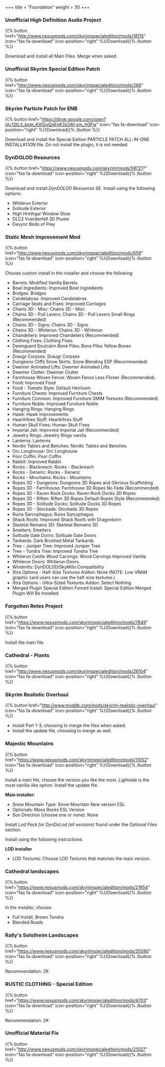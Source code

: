 +++
title = "Foundation"
weight = 30
+++

### Unofficial High Definition Audio Project
{{% button href="http://www.nexusmods.com/skyrimspecialedition/mods/18115" icon="fas fa-download" icon-position="right" %}}Download{{% /button %}}

Download and install all Main Files. Merge when asked. 

### Unofficial Skyrim Special Edition Patch
{{% button href="http://www.nexusmods.com/skyrimspecialedition/mods/266" icon="fas fa-download" icon-position="right" %}}Download{{% /button %}}

### Skyrim Particle Patch for ENB
{{% button href="https://drive.google.com/open?id=12tL3_kpm_KXlQvQqEnK3zOAl-sm_H3Fw" icon="fas fa-download" icon-position="right" %}}Download{{% /button %}}

Download and install the Special Edition PARTICLE PATCH ALL-IN-ONE INSTALLATION file. Do not install the plugin, it is not needed.

### DynDOLOD Resources
{{% button href="https://www.nexusmods.com/skyrim/mods/59721?" icon="fas fa-download" icon-position="right" %}}Download{{% /button %}}

Download and install *DynDOLOD Resources SE*. Install using the following options:

* Whiterun Exterior
* Solitude Exterior
* High Hrothgar Window Glow
* DLC2 Vvardenfell 3D Plume
* Desync Birds of Prey

### Static Mesh Improvement Mod
{{% button href="http://www.nexusmods.com/skyrimspecialedition/mods/659" icon="fas fa-download" icon-position="right" %}}Download{{% /button %}}

Choose custom install in the installer and choose the following:

* Barrels: Modified Vanilla Barrels
* Bowl Ingredients: Improved Bowl Ingredients
* Bridges: Bridges
* Candelabras: Improved Candelabras
* Carriage Seats and Fixes: Improved Carriages
* Chains 3D - Misc: Chains 3D - Misc
* Chains 3D - Pull Levers: Chains 3D - Pull Levers Small Rings (Recommended)
* Chains 3D - Signs: Chains 3D - Signs
* Chains 3D - Whiterun: Chains 3D - Whiterun
* Chandeliers: Improved Chandeliers (Recommended)
* Clothing Fixes: Clothing Fixes
* Dawnguard Soulcairn Bone Piles: Bone Piles Yellow Bones (Recommended)
* Draugr Corpses: Draugr Corpses
* Dungeons Cliffs Snow Skirts: Snow Blending ESP (Recommended)
* Dwemer Animated Lifts: Dwemer Animated Lifts
* Dwemer Clutter: Dwemer Clutter
* Farmhouse Woven Fence: Woven Fence Less Flicker (Recommended).
* Food: Improved Food
* Food - Tomato Style: Default Heirloom
* Furniture Chests: Improved Furniture Chests
* Furniture Common: Improved Furniture SMIM Textures (Recommended)
* Furniture Noble: Improved Furniture Noble
* Hanging Rings: Hanging Rings
* Hawk: Hawk Improvements
* Hearthfires Stuff: Hearthfires Stuff
* Human Skull Fixes: Human Skull Fixes
* Imperial Jail: Improved Imperial Jail (Recommended)
* Jewelry Rings: Jewelry Rings vanilla
* Lanterns: Lanterns
* Nordic Tables and Benches: Nordic Tables and Benches
* Orc Longhouse: Orc Longhouse
* Poor Coffin: Poor Coffin
* Rabbit: Improved Rabbit
* Rocks - Blackreach: Rocks - Blackreach
* Rocks - Generic: Rocks - Generic
* Rocks - Mountains: Rocks - Mountains
* Ropes 3D - Dungeons: Dungeons 3D Ropes and Glorious Scaffolding
* Ropes 3D - Farmhouse: Farmhouse 3D Ropes No Fade (Recommended)
* Ropes 3D - Raven Rock Docks: Raven Rock Docks 3D Ropes
* Ropes 3D - Riften: Riften 3D Ropes Default Ropes Style (Recommended)
* Ropes 3D - Solitude Docks: Solitude Docks 3D Ropes
* Ropes 3D - Stockade: Stockade 3D Ropes
* Ruins Sarcophagus: Ruins Sarcophagus
* Shack Roofs: Improved Shack Roofs with Dragonborn
* Skeletal Remains 3D: Skeletal Remains 3D
* Smelters: Smelters
* Solitude Gate Doors: Solitude Gate Doors
* Tankards: Dark Brushed Metal Tankards
* Tree - Juniper Tree: Improved Juniper Tree
* Tree - Tundra Tree: Improved Tundra Tree
* Whiterun Castle Wood Carvings: Wood Carvings Improved Vanilla
* Whiterun Doors: Whiterun Doors
* Windmills: DynDOLOD/SkyMills Compatibility
* Xtra Options - Half-Size Textures Addon: None (NOTE: Low VRAM graphic card users can use the half-size textures.)
* Xtra Options - Ultra-Sized Textures Addon: Select Nothing
* Merged Plugin Special Edition Forced Install: Special Edition Merged Plugin Will Be Installed

### Forgotten Retex Project
{{% button href="https://www.nexusmods.com/skyrimspecialedition/mods/7849" icon="fas fa-download" icon-position="right" %}}Download{{% /button %}}

Install the main file.

### Cathedral - Plants
{{% button href="http://www.nexusmods.com/skyrimspecialedition/mods/26104" icon="fas fa-download" icon-position="right" %}}Download{{% /button %}}

### Skyrim Realistic Overhaul
{{% button href="http://www.moddb.com/mods/skyrim-realistic-overhaul" icon="fas fa-download" icon-position="right" %}}Download{{% /button %}}

* Install Part 1-3, choosing to merge the files when asked.
* Install the update file, choosing to merge as well.

### Majestic Mountains
{{% button href="https://www.nexusmods.com/skyrimspecialedition/mods/11052" icon="fas fa-download" icon-position="right" %}}Download{{% /button %}}

Install a main file, choose the version you like the most. Lightside is the most vanilla-like option. Install the update file.

**Main installer:**

* Snow Mountain Type: Snow Mountain New version ESL
* Optionals: Moss Rocks ESL Version
* Sun Direction (choose one or none): None

Install *Lod Pack for DynDoLod (all versions)* found under the Optional Files section. 

Install using the following instructions:

**LOD installer**

* LOD Textures: Choose LOD Textures that matches the main version.

### Cathedral landscapes
{{% button href="https://www.nexusmods.com/skyrimspecialedition/mods/21954" icon="fas fa-download" icon-position="right" %}}Download{{% /button %}}

In the installer, choose:
* Full Install, Brown Tundra
* Blended Roads

### Rally's Solstheim Landscapes
{{% button href="https://www.nexusmods.com/skyrimspecialedition/mods/35590" icon="fas fa-download" icon-position="right" %}}Download{{% /button %}}

Recommendation: 2K

### RUSTIC CLOTHING - Special Edition
{{% button href="https://www.nexusmods.com/skyrimspecialedition/mods/4703" icon="fas fa-download" icon-position="right" %}}Download{{% /button %}}

Recommendation: 2K

### Unofficial Material Fix
{{% button href="http://www.nexusmods.com/skyrimspecialedition/mods/21027" icon="fas fa-download" icon-position="right" %}}Download{{% /button %}}

